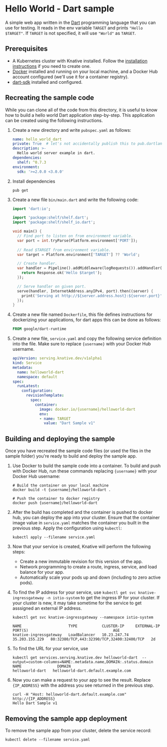 # Hello World - Dart sample

A simple web app written in the [Dart](www.dartlang.org) programming language
that you can use for testing. It reads in the env variable `TARGET` and prints
`"Hello $TARGET"`. If `TARGET` is not specified, it will use `"World"` as `TARGET`.

## Prerequisites

* A Kubernetes cluster with Knative installed. Follow the
  [installation instructions](https://github.com/knative/docs/blob/master/install/README.md) if you need
  to create one.
* [Docker](https://www.docker.com) installed and running on your local machine,
  and a Docker Hub account configured (we'll use it for a container registry).
* [dart-sdk](https://www.dartlang.org/tools/sdk#install) installed and configured.

## Recreating the sample code

While you can clone all of the code from this directory, it is useful to know how
to build a hello world Dart application step-by-step. This application can be
created using the following instructions.

1. Create a new directory and write `pubspec.yaml` as follows:

    ```yaml
    name: hello_world_dart
    private: True  # let's not accidentally publish this to pub.dartlang.org
    description: >-
      Hello world server example in dart.
    dependencies:
      shelf: ^0.7.3
    environment:
      sdk: '>=2.0.0 <3.0.0'
    ```

2. Install dependencies

    ```shell
    pub get
    ```

3. Create a new file `bin/main.dart` and write the following code:

    ```dart
    import 'dart:io';

    import 'package:shelf/shelf.dart';
    import 'package:shelf/shelf_io.dart';

    void main() {
      // Find port to listen on from environment variable.
      var port = int.tryParse(Platform.environment['PORT']);
      
      // Read $TARGET from environment variable.
      var target = Platform.environment['TARGET'] ?? 'World';

      // Create handler.
      var handler = Pipeline().addMiddleware(logRequests()).addHandler((request) {
        return Response.ok('Hello $target');
      });

      // Serve handler on given port.
      serve(handler, InternetAddress.anyIPv4, port).then((server) {
        print('Serving at http://${server.address.host}:${server.port}');
      });
    }
    ```

4. Create a new file named `Dockerfile`, this file defines instructions for 
   dockerizing your applications, for dart apps this can be done as follows:

    ```Dockerfile
    FROM google/dart-runtime
    ```

5. Create a new file, `service.yaml` and copy the following service definition
   into the file. Make sure to replace `{username}` with your Docker Hub username.

    ```yaml
    apiVersion: serving.knative.dev/v1alpha1
    kind: Service
    metadata:
      name: helloworld-dart
      namespace: default
    spec:
      runLatest:
        configuration:
          revisionTemplate:
            spec:
              container:
                image: docker.io/{username}/helloworld-dart
                env:
                - name: TARGET
                  value: "Dart Sample v1"
    ```

## Building and deploying the sample

Once you have recreated the sample code files (or used the files in the sample
folder) you're ready to build and deploy the sample app.

1. Use Docker to build the sample code into a container. To build and push with
   Docker Hub, run these commands replacing `{username}` with your
   Docker Hub username:

    ```shell
    # Build the container on your local machine
    docker build -t {username}/helloworld-dart .

    # Push the container to docker registry
    docker push {username}/helloworld-dart
    ```

1. After the build has completed and the container is pushed to docker hub, you
   can deploy the app into your cluster. Ensure that the container image value
   in `service.yaml` matches the container you built in
   the previous step. Apply the configuration using `kubectl`:

    ```shell
    kubectl apply --filename service.yaml
    ```

1. Now that your service is created, Knative will perform the following steps:
   * Create a new immutable revision for this version of the app.
   * Network programming to create a route, ingress, service, and load balance for your app.
   * Automatically scale your pods up and down (including to zero active pods).

1. To find the IP address for your service, use
   `kubectl get svc knative-ingressgateway -n istio-system` to get the ingress IP for your
   cluster. If your cluster is new, it may take sometime for the service to get asssigned
   an external IP address.

    ```shell
    kubectl get svc knative-ingressgateway --namespace istio-system

    NAME                     TYPE           CLUSTER-IP     EXTERNAL-IP      PORT(S)                                      AGE
    knative-ingressgateway   LoadBalancer   10.23.247.74   35.203.155.229   80:32380/TCP,443:32390/TCP,32400:32400/TCP   2d

    ```

1. To find the URL for your service, use
    ```
    kubectl get services.serving.knative.dev helloworld-dart  --output=custom-columns=NAME:.metadata.name,DOMAIN:.status.domain
    NAME                DOMAIN
    helloworld-dart   helloworld-dart.default.example.com
    ```

1. Now you can make a request to your app to see the result. Replace
   `{IP_ADDRESS}` with the address you see returned in the previous step.

    ```shell
    curl -H "Host: helloworld-dart.default.example.com" http://{IP_ADDRESS}
    Hello Dart Sample v1
    ```

## Removing the sample app deployment

To remove the sample app from your cluster, delete the service record:

```shell
kubectl delete --filename service.yaml
```


